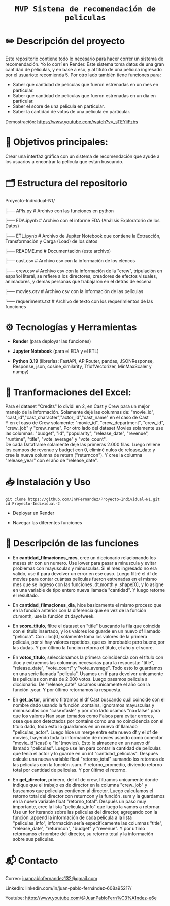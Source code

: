 # <h1 align="center">**`MVP Sistema de recomendación de peliculas`**</h1>

# ✏️ Descripción del proyecto
Este repositorio contiene todo lo necesario para hacer correr un sistema de recomendación. Yo lo corrí en Render. Este sistema toma datos de una gran cantidad de peliculas, y en base a eso, y al titulo de una pelicula ingresado por el usuariote recomienda 5. Por otro lado también tiene funciones para:  <br>
- Saber que cantidad de peliculas que fueron estrenadas en un mes en particular.  <br>
- Saber que cantidad de peliculas que fueron estrenadas en un dia en particular.  <br>
- Saber el score de una pelicula en particular.  <br>
- Saber la cantidad de votos de una pelicula en particular.  <br>

Demostración: https://www.youtube.com/watch?v=_sTEYiiFzbs

# 🔎 Objetivos principales:
Crear una interfaz gráfica con un sistema de recomendación que ayude a los usuarios a encontrar la película que están buscando.

# 🗂️ Estructura del repositorio

Proyecto-Individual-N1/

├── APIs.py                   # Archivo con las funciones en python

├── EDA.ipynb                 # Archivo con el informe EDA (Análisis Exploratorio de los Datos)

├── ETL.ipynb                 # Archivo de Jupiter Notebook que contiene la Extracción, Transformación y Carga (Load) de los datos

├── README.md                 # Documentación (este archivo)

├── cast.csv                  # Archivo csv con la información de los elencos

├── crew.csv                  # Archivo csv con la información de la "crew", tripulación en español literal, se refiere a los directores, creadores de efectos visuales, animadores, y demás personas que trabajaron en el detrás de escena

├── movies.csv                # Archivo csv con la información de las películas

└── requeriments.txt          # Archivo de texto con los requerimientos de las funciones

# ⚙️ Tecnologías y Herramientas

- **Render** (para deployar las funciones)

- **Jupyter Notebook** (para el EDA y el ETL)
  
- **Python 3.19** (librerías: FastAPI, APIRouter, pandas, JSONResponse, Response, json, cosine_similarity, TfidfVectorizer, MinMaxScaler y numpy)

# 🔁 Tranformaciones del Excel:

Para el dataset "Credits" lo dividi en 2, en Cast y Crew para un mejor manejo de la información. Solamente dejé las columnas de: "movie_id", "cast_id","cast_character","actor_id","cast_name" en el caso de Cast  <br>
Y en el caso de Crew solamente: "movie_id", "crew_department", "crew_id", "crew_job" y "crew_name". Por otro lado del dataset Movies solamente use las columnas: "budget", "id", "popularity", "release_date", "revenue", "runtime", "title", "vote_average" y "vote_count". <br>
De cada Dataframe solamente dejé las primeras 2.000 filas. Luego rellene los campos de revenue y budget con 0, eliminé nulos de release_date y cree la nueva columna de return ("returncon"). Y cree la columna "release_year" con el año de "release_date".

# 📥 Instalación y Uso
```
git clone https://github.com/JnPFernandez/Proyecto-Individual-N1.git
cd Proyecto-Individual-2
```
- Deployar en Render

- Navegar las diferentes funciones

# 👾 Descripción de las funciones

- En **cantidad_filmaciones_mes**, cree un diccionario relacionando los meses str con un numero. Use lower para pasar a minuscula y evitar problemas con mayusculas y minusculas. Si el mes ingresado no era valido, use if para devolver un error en ese caso.
Luego filtré el df de movies para contar cuántas peliculas fueron estrenadas en el mismo mes que se ingreso con las funciones .dt.month y .shape[0], y lo asigne en una variable de tipo entero nueva llamada "cantidad".
Y luego retorne el resultado.

- En **cantidad_filmaciones_dia**, hice basicamente el mismo proceso que en la función anterior con la diferencia que en vez de la función dt.month, use la función dt.dayofweek.

- En **score_titulo**, filtre el dataset en "title" buscando la fila que coincida con el titulo insertado, y los valores los guarde en un nuevo df llamado "pelicula". Con .iloc[0] solamente toma los valores de la primera pelicula, por si hay valores repetidos, que es improbable pero bueno,por las dudas.
Y por último la función retorna el titulo, el año y el score.

- En **votos_titulo**, seleccionamos la primera coincidencia con el titulo con .iloc y extraemos las columnas necesarias para la respuesta: "title", "release_date", "vote_count" y "vote_average". Todo esto lo guardamos en una serie llamada "pelicula". Usamos un if para devolver unicamente las peliculas con más de 2.000 votos. Luego pasamos pelicula a diccionario. De "release_date" sacamos unicamente el año con la función .year. Y por último retornamos la respuesta.

- En **get_actor**, primero filtramos el df Cast buscando cuál coincide con el nombre dado usando la función .contains, ignoramos mayusculas y minnusculas con "case=fasle" y por otro lado usamos "na=false" para que los valores Nan sean tomados como Falsos para evitar errores, osea que son detectados por contains como una no coincidencia con el titulo dado, todo esto lo guardamos en un nuevo df llamado "peliculas_actor". Luego hice un merge entre este nuevo df y el df de movies, trayendo toda la información de movies usando como conector "movie_id"(cast) e "id"(movies). Esto lo almacene en un nuevo df llamado "peliculas". Luego use len para contar la cantidad de peliculas que tenía el actor y lo guarde en un int "cantidad_peliculas". Después calcule una nueva variable float "retorno_total" sumando los retornos de las peliculas con la función .sum. Y retorno_promedio, diviendo retorno total por cantidad de peliculas. Y por último el retorno.

- En **get_director**, primero, del df de crew, filtramos unicamente donde indique que el trabajo es de director en la columna "crew_job" y buscamos que peliculas contienen al director. Luego calculamos el retorno total del director con returncon y la función .sum y la guardamos en la nueva variable float "retorno_total". Después un paso muy importante, cree la lista "peliculas_info" que luego la vamos a retornar. Use un for iterando sobre las peliculas del director, agregando con la función .append la información de cada pelicula a la lista "peliculas_info", información sería especificamente las columnas "title", "release_date", "returncon", "budget" y "revenue". Y por ultimo retornamos el nombre del director, su retorno total y la información sobre sus peliculas.

# 📬 Contacto

Correo: juanpablofernandez132@gmail.com

LinkedIn: linkedin.com/in/juan-pablo-fernández-608a95217/

Youtube: https://www.youtube.com/@JuanPabloFern%C3%A1ndez-e6e
